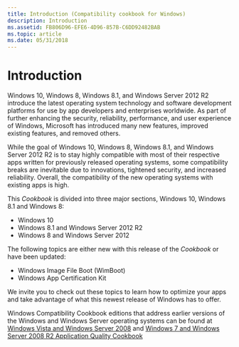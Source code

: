 ```yaml
---
title: Introduction (Compatibility cookbook for Windows)
description: Introduction
ms.assetid: FB806D96-EFE6-4D96-857B-C6DD92482BAB
ms.topic: article
ms.date: 05/31/2018
---
```


# Introduction

Windows 10, Windows 8, Windows 8.1, and Windows Server 2012 R2 introduce the latest operating system technology and software development platforms for use by app developers and enterprises worldwide. As part of further enhancing the security, reliability, performance, and user experience of Windows, Microsoft has introduced many new features, improved existing features, and removed others.

While the goal of Windows 10, Windows 8, Windows 8.1, and Windows Server 2012 R2 is to stay highly compatible with most of their respective apps written for previously released operating systems, some compatibility breaks are inevitable due to innovations, tightened security, and increased reliability. Overall, the compatibility of the new operating systems with existing apps is high.

This *Cookbook* is divided into three major sections, Windows 10, Windows 8.1 and Windows 8:

-   Windows 10
-   Windows 8.1 and Windows Server 2012 R2
-   Windows 8 and Windows Server 2012

The following topics are either new with this release of the *Cookbook* or have been updated:

-   Windows Image File Boot (WimBoot)
-   Windows App Certification Kit

We invite you to check out these topics to learn how to optimize your apps and take advantage of what this newest release of Windows has to offer.

Windows Compatibility Cookbook editions that address earlier versions of the Windows and Windows Server operating systems can be found at [Windows Vista and Windows Server 2008](/previous-versions/bb757005(v=msdn.10)) and [Windows 7 and Windows Server 2008 R2 Application Quality Cookbook](https://docs.microsoft.com/windows/desktop/Win7AppQual/windows-7-application-quality-cookbook)

 

 




